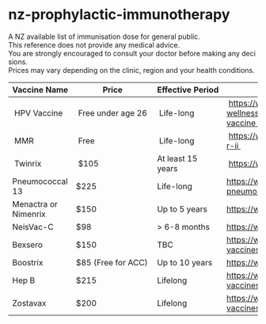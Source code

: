 # nz-prophylactic-immunotherapy
A NZ available list of immunisation dose for general public.
This reference does not provide any medical advice. 
You are strongly encouraged to consult your doctor before making any decisions.
Prices may vary depending on the clinic, region and your health conditions.

| Vaccine Name | Price | Effective Period | URL |
| --- | --- | --- | --- |
| HPV Vaccine| Free under age 26 | Life-long | https://www.health.govt.nz/our-work/preventative-health-wellness/immunisation/hpv-immunisation-programme/hpv-vaccine |
| MMR | Free | Life-long | https://www.immune.org.nz/vaccines/available-vaccines/m-m-r-ii |
| Twinrix | $105 | At least 15 years | https://www.medsafe.govt.nz/profs/Datasheet/t/Twinrixinj.pdf |
| Pneumococcal 13 | $225 | Life-long | https://www.healthline.com/health/how-long-does-a-pneumonia-shot-last#pcv-vs.-ppsv |
| Menactra or Nimenrix | $150 | Up to 5 years | https://www.meningitis.org.nz/prevention |
| NeisVac-C | $98 | > 6-8  months | https://www.medsafe.govt.nz/profs/Datasheet/n/NeisVacCinj.pdf |
| Bexsero | $150 | TBC  | https://www.immune.org.nz/vaccines/available-vaccines/bexsero https://www.meningitis.org.nz/prevention |
| Boostrix | $85 (Free for ACC) | Up to 10 years | https://www.medsafe.govt.nz/profs/Datasheet/n/NeisVacCinj.pdf |
| Hep B | $215 | Lifelong | https://www.immune.org.nz/vaccines/available-vaccines/engerix-b |
| Zostavax | $200 | Lifelong | https://www.immune.org.nz/vaccines/available-vaccines/zostavax | 
